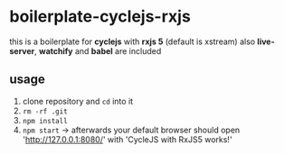 # boilerplate-cyclejs-rxjs

this is a boilerplate for **cyclejs** with **rxjs 5** (default is xstream)
also **live-server**, **watchify** and **babel** are included

## usage

1. clone repository and `cd` into it
2. `rm -rf .git`
3. `npm install`
4. `npm start` -> afterwards your default browser should open 'http://127.0.0.1:8080/'  with 'CycleJS with RxJS5 works!'
